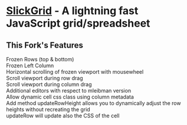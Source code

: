 [SlickGrid](https://github.com/jlynch7/SlickGrid/wiki) - A lightning fast JavaScript grid/spreadsheet
==================================================

This Fork's Features
--------------------------------------

Frozen Rows (top & bottom)<br>
Frozen Left Column<br>
Horizontal scrolling of frozen viewport with mousewheel<br>
Scroll viewport during row drag<br>
Scroll viewport during column drag<br>
Additional editors with respect to mleibman version<br>
Allow dynamic cell css class using column metadata<br>
Add method updateRowHeight allows you to dynamically adjust the row heights without recreating the grid<br>
updateRow will update also the CSS of the cell<br>
